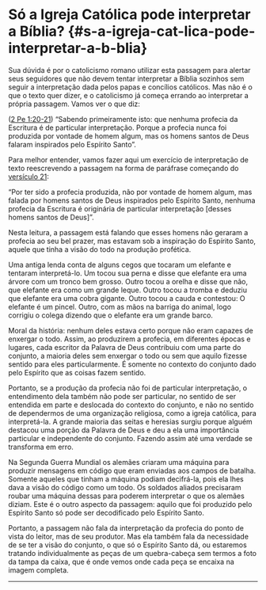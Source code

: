 # Só a Igreja Católica pode interpretar a Bíblia? {#s-a-igreja-cat-lica-pode-interpretar-a-b-blia}

Sua dúvida é por o catolicismo romano utilizar esta passagem para alertar seus seguidores que não devem tentar interpretar a Bíblia sozinhos sem seguir a interpretação dada pelos papas e concílios católicos. Mas não é o que o texto quer dizer, e o catolicismo já começa errando ao interpretar a própria passagem. Vamos ver o que diz:

([2 Pe 1:20-21](http://bibliaonline.com.br/acf/2pe/1/20-21)) “Sabendo primeiramente isto: que nenhuma profecia da Escritura é de particular interpretação. Porque a profecia nunca foi produzida por vontade de homem algum, mas os homens santos de Deus falaram inspirados pelo Espírito Santo”.

Para melhor entender, vamos fazer aqui um exercício de interpretação de texto reescrevendo a passagem na forma de paráfrase começando do [versículo 21](http://bibliaonline.com.br/acf/2pe/20/21):

“Por ter sido a profecia produzida, não por vontade de homem algum, mas falada por homens santos de Deus inspirados pelo Espírito Santo, nenhuma profecia da Escritura é originária de particular interpretação [desses homens santos de Deus]”.

Nesta leitura, a passagem está falando que esses homens não geraram a profecia ao seu bel prazer, mas estavam sob a inspiração do Espírito Santo, aquele que tinha a visão do todo na produção profética.

Uma antiga lenda conta de alguns cegos que tocaram um elefante e tentaram interpretá-lo. Um tocou sua perna e disse que elefante era uma árvore com um tronco bem grosso. Outro tocou a orelha e disse que não, que elefante era como um grande leque. Outro tocou a tromba e deduziu que elefante era uma cobra gigante. Outro tocou a cauda e contestou: O elefante é um pincel. Outro, com as mãos na barriga do animal, logo corrigiu o colega dizendo que o elefante era um grande barco.

Moral da história: nenhum deles estava certo porque não eram capazes de enxergar o todo. Assim, ao produzirem a profecia, em diferentes épocas e lugares, cada escritor da Palavra de Deus contribuiu com uma parte do conjunto, a maioria deles sem enxergar o todo ou sem que aquilo fizesse sentido para eles particularmente. É somente no contexto do conjunto dado pelo Espírito que as coisas fazem sentido.

Portanto, se a produção da profecia não foi de particular interpretação, o entendimento dela também não pode ser particular, no sentido de ser entendida em parte e deslocada do contexto do conjunto, e não no sentido de dependermos de uma organização religiosa, como a igreja católica, para interpretá-la. A grande maioria das seitas e heresias surgiu porque alguém destacou uma porção da Palavra de Deus e deu a ela uma importância particular e independente do conjunto. Fazendo assim até uma verdade se transforma em erro.

Na Segunda Guerra Mundial os alemães criaram uma máquina para produzir mensagens em código que eram enviadas aos campos de batalha. Somente aqueles que tinham a máquina podiam decifrá-la, pois ela lhes dava a visão do código como um todo. Os soldados aliados precisaram roubar uma máquina dessas para poderem interpretar o que os alemães diziam. Este é o outro aspecto da passagem: aquilo que foi produzido pelo Espírito Santo só pode ser decodificado pelo Espírito Santo.

Portanto, a passagem não fala da interpretação da profecia do ponto de vista do leitor, mas de seu produtor. Mas ela também fala da necessidade de se ter a visão do conjunto, o que só o Espírito Santo dá, ou estaremos tratando individualmente as peças de um quebra-cabeça sem termos a foto da tampa da caixa, que é onde vemos onde cada peça se encaixa na imagem completa.

*****